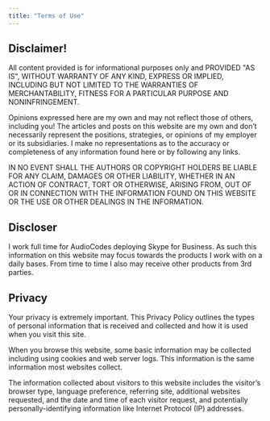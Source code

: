 ```yaml
---
title: "Terms of Use"
---
```



## Disclaimer!
All content provided is for informational purposes only and PROVIDED "AS IS", WITHOUT WARRANTY OF ANY KIND, EXPRESS OR IMPLIED, INCLUDING BUT NOT LIMITED TO THE WARRANTIES OF MERCHANTABILITY, FITNESS FOR A PARTICULAR PURPOSE AND NONINFRINGEMENT. 

Opinions expressed here are my own and may not reflect those of others, including you! The articles and posts on this website are my own and don’t necessarily represent the positions, strategies, or opinions of my employer or its subsidiaries. I make no representations as to the accuracy or completeness of any information found here or by following any links.

IN NO EVENT SHALL THE AUTHORS OR COPYRIGHT HOLDERS BE LIABLE FOR ANY CLAIM, DAMAGES OR OTHER LIABILITY, WHETHER IN AN ACTION OF CONTRACT, TORT OR OTHERWISE, ARISING FROM, OUT OF OR IN CONNECTION WITH THE INFORMATION FOUND ON THIS WEBSITE OR THE USE OR OTHER DEALINGS IN THE INFORMATION.

## Discloser
I work full time for AudioCodes deploying Skype for Business. As such this information on this website may focus towards the products I work with on a daily bases. From time to time I also may receive other products from 3rd parties.

## Privacy
Your privacy is extremely important. This Privacy Policy outlines the types of personal information that is received and collected and how it is used when you visit this site.

When you browse this website, some basic information may be collected including using cookies and web server logs.  This information is the same information most websites collect.

The information collected about visitors to this website includes the visitor’s browser type, language preference, referring site, additional websites requested, and the date and time of each visitor request, and potentially personally-identifying information like Internet Protocol (IP) addresses.
